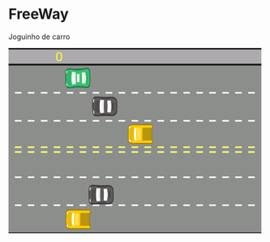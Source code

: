 
# FreeWay

Joguinho de carro



[![Captura de tela do projeto](/imagens/screenshot.png)](https://editor.p5js.org/AdrianoPorfirio/full/wAJ1z_dH2)


